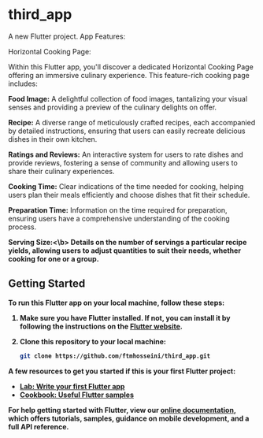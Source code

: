 # third_app

A new Flutter project.
App Features:

Horizontal Cooking Page:

Within this Flutter app, you'll discover a dedicated Horizontal Cooking Page offering an immersive culinary experience. This feature-rich cooking page includes:

<b>Food Image:</b> A delightful collection of food images, tantalizing your visual senses and providing a preview of the culinary delights on offer.

<b>Recipe:</b> A diverse range of meticulously crafted recipes, each accompanied by detailed instructions, ensuring that users can easily recreate delicious dishes in their own kitchen.

<b>Ratings and Reviews:</b> An interactive system for users to rate dishes and provide reviews, fostering a sense of community and allowing users to share their culinary experiences.

<b>Cooking Time:</b> Clear indications of the time needed for cooking, helping users plan their meals efficiently and choose dishes that fit their schedule.

<b>Preparation Time:</b> Information on the time required for preparation, ensuring users have a comprehensive understanding of the cooking process.

<b>Serving Size:<\b> Details on the number of servings a particular recipe yields, allowing users to adjust quantities to suit their needs, whether cooking for one or a group.


## Getting Started


To run this Flutter app on your local machine, follow these steps:

1. Make sure you have Flutter installed. If not, you can install it by following the instructions on the [Flutter website](https://flutter.dev/docs/get-started/install).

2. Clone this repository to your local machine:

   ```bash
   git clone https://github.com/ftmhosseini/third_app.git

A few resources to get you started if this is your first Flutter project:

- [Lab: Write your first Flutter app](https://flutter.dev/docs/get-started/codelab)
- [Cookbook: Useful Flutter samples](https://flutter.dev/docs/cookbook)

For help getting started with Flutter, view our
[online documentation](https://flutter.dev/docs), which offers tutorials,
samples, guidance on mobile development, and a full API reference.
